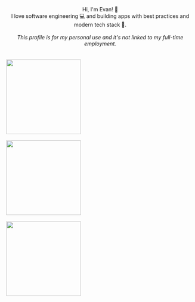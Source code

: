 <div align="center">
Hi, I'm Evan! 👋 <br/>
I love software engineering 💻 and building apps with best practices and modern tech stack 🚀. <br/><br/>
<i>This profile is for my personal use and it's not linked to my full-time employment.</i> <br/><br/><br/>
</div>

<a href="https://github-readme-stats.vercel.app/api?username=imevanc&show_icons=true&count_private=true&theme=radical">
  <img height=200 align="center" src="https://github-readme-stats.vercel.app/api?username=imevanc&show_icons=true&count_private=true&theme=radical" />
</a>
<br/>
<br/>
<a href="https://github-readme-stats.vercel.app/api/top-langs/?username=imevanc&layout=compact&theme=radical&card_width=320">
  <img height=200 align="center" src="https://github-readme-stats.vercel.app/api/top-langs/?username=imevanc&layout=compact&theme=radical&card_width=320" />
</a>
<br/>
<br/>
<a href="https://github-readme-streak-stats.herokuapp.com/?user=imevanc&layout=compact&theme=radical&card_width=320">
  <img height=200 align="center" src="https://github-readme-streak-stats.herokuapp.com/?user=imevanc&layout=compact&theme=radical&card_width=320" />
</a>
